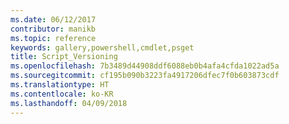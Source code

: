 ```yaml
---
ms.date: 06/12/2017
contributor: manikb
ms.topic: reference
keywords: gallery,powershell,cmdlet,psget
title: Script_Versioning
ms.openlocfilehash: 7b3489d44908ddf6088eb0b4afa4cfda1022ad5a
ms.sourcegitcommit: cf195b090b3223fa4917206dfec7f0b603873cdf
ms.translationtype: HT
ms.contentlocale: ko-KR
ms.lasthandoff: 04/09/2018
---
```

